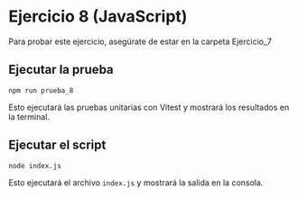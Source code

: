 # Ejercicio 8 (JavaScript)

Para probar este ejercicio, asegúrate de estar en la carpeta Ejercicio_7

## Ejecutar la prueba

```npm run prueba_8 ```

Esto ejecutará las pruebas unitarias con Vitest y mostrará los resultados en la terminal.

## Ejecutar el script

```node index.js ```

Esto ejecutará el archivo `index.js` y mostrará la salida en la consola.